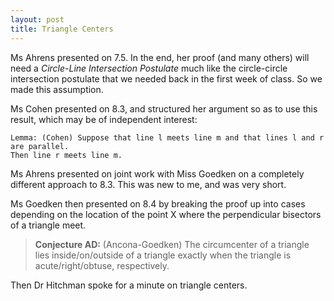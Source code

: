 ```yaml
---
layout: post
title: Triangle Centers
---
```


Ms Ahrens presented on 7.5. In the end, her proof (and many others) will need
a _Circle-Line Intersection Postulate_ much like the circle-circle intersection
postulate that we needed back in the first week of class. So we made this assumption.

Ms Cohen presented on 8.3, and structured her argument so as to use this result,
which may be of independent interest:

    Lemma: (Cohen) Suppose that line l meets line m and that lines l and r are parallel.
    Then line r meets line m.

Ms Ahrens presented on joint work with Miss Goedken on a completely different approach
to 8.3. This was new to me, and was very short.

Ms Goedken then presented on 8.4 by breaking the proof up into cases depending on the
location of the point X where the perpendicular bisectors of a triangle meet.

>**Conjecture AD:** (Ancona-Goedken) The circumcenter of a triangle lies
inside/on/outside of a triangle exactly when the triangle is acute/right/obtuse, respectively.

Then Dr Hitchman spoke for a minute on triangle centers.
